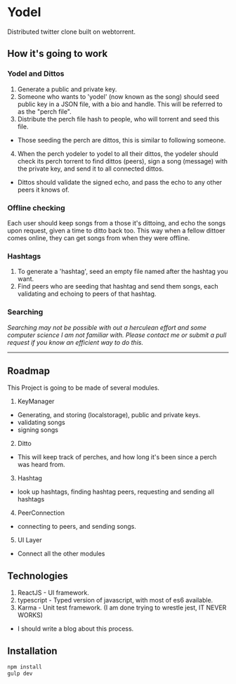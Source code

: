 # Yodel
Distributed twitter clone built on webtorrent.

## How it's going to work

### Yodel and Dittos
1. Generate a public and private key.
2. Someone who wants to 'yodel' (now known as the song) should seed public key
    in a JSON file, with a bio and handle. This will be referred to as the
    "perch file".
3. Distribute the perch file hash to people, who will torrent and seed this file.
  * Those seeding the perch are dittos, this is similar to following someone.
4. When the perch yodeler to yodel to all their dittos, the yodeler should check
    its perch torrent to find dittos (peers), sign a song (message) with the
    private key, and send it to all connected dittos.
  * Dittos should validate the signed echo, and pass the echo to any other peers
      it knows of.

### Offline checking
Each user should keep songs from a those it's dittoing, and echo the songs upon
request, given a time to ditto back too. This way when a fellow dittoer comes
online, they can get songs from when they were offline.

### Hashtags
1. To generate a 'hashtag', seed an empty file named after the hashtag you want.
2. Find peers who are seeding that hashtag and send them songs, each validating
and echoing to peers of that hashtag.

### Searching
_Searching may not be possible with out a herculean effort and some computer
science I am not familiar with. Please contact me or submit a pull request if
you know an efficient way to do this._

-----------------------

## Roadmap
This Project is going to be made of several modules.

1. KeyManager
  * Generating, and storing (localstorage), public and private keys.
  * validating songs
  * signing songs
2. Ditto
  * This will keep track of perches, and how long it's been since a perch was
      heard from.
3. Hashtag
  * look up hashtags, finding hashtag peers, requesting and sending all hashtags
4. PeerConnection
  * connecting to peers, and sending songs.
5. UI Layer
  * Connect all the other modules

## Technologies
1. ReactJS - UI framework.
2. typescript - Typed version of javascript, with most of es6 available.
3. Karma - Unit test framework. (I am done trying to wrestle jest, IT NEVER WORKS)
  * I should write a blog about this process.

## Installation
```bash
npm install
gulp dev
```
